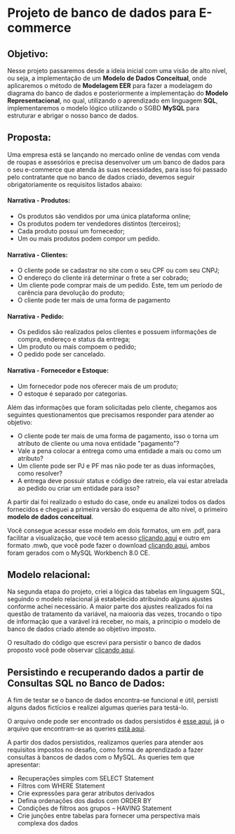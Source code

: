 # Projeto de banco de dados para E-commerce

## Objetivo:

Nesse projeto passaremos desde a ideia inicial com uma visão de alto nível, ou seja, a implementação de um **Modelo de Dados Conceitual**, onde aplicaremos o método de **Modelagem EER** para fazer a modelagem do diagrama do banco de dados e posteriormente a implementação do **Modelo Representacional**, no qual, utilizando o aprendizado em linguagem **SQL**, implementaremos o modelo lógico utilizando o SGBD **MySQL** para estruturar e abrigar o nosso banco de dados.

## Proposta:

Uma empresa está se lançando no mercado online de vendas com venda de roupas e assesórios e precisa desenvolver um um banco de dados para o seu e-commerce que atenda às suas necessidades, para isso foi passado pelo contratante que no banco de dados criado, devemos seguir obrigatoriamente os requisitos listados abaixo:

#### Narrativa - Produtos:

- Os produtos são vendidos por uma única plataforma online;
- Os produtos podem ter vendedores distintos (terceiros);
- Cada produto possui um fornecedor;
- Um ou mais produtos podem compor um pedido.

#### Narrativa - Clientes:

- O cliente pode se cadastrar no site com o seu CPF ou com seu CNPJ;
- O endereço do cliente irá determinar o frete a ser cobrado;
- Um cliente pode comprar mais de um pedido. Este, tem um período de carência para devolução do produto;
- O cliente pode ter mais de uma forma de pagamento

#### Narrativa - Pedido:

- Os pedidos são realizados pelos clientes e possuem informações de compra, endereço e status da entrega;
- Um produto ou mais compoem o pedido;
- O pedido pode ser cancelado.

#### Narrativa - Fornecedor e Estoque:

- Um fornecedor pode nos oferecer mais de um produto;
- O estoque é separado por categorias.


Além das informações que foram solicitadas pelo cliente, chegamos aos seguintes questionamentos que precisamos responder para atender ao objetivo:

 - O cliente pode ter mais de uma forma de pagamento, isso o torna um atributo de cliente ou uma nova entidade "pagamento"?
 - Vale a pena colocar a entrega como uma entidade a mais ou como um atributo?
 - Um cliente pode ser PJ e PF mas não pode ter as duas informações, como resolver?
 - A entrega deve possuir status e código dee ratreio, ela vai estar atrelada ao pedido ou criar um entidade para isso?


A partir dai foi realizado o estudo do case, onde eu analizei todos os dados fornecidos e cheguei a primeira versão do esquema de alto nível, o primeiro **modelo de dados conceitual**.

Você consegue acessar esse modelo em dois formatos, um em .pdf, para facilitar a visualização, que você tem acesso [clicando aqui](https://github.com/AndersonGabrielCalasans/Projetos-DataBaseExperienceBootcamp-DIO/blob/main/BD-Ecommerce/ecommerce_diagrama.pdf) e outro em formato .mwb, que você pode fazer o download [clicando aqui](https://github.com/AndersonGabrielCalasans/Projetos-DataBaseExperienceBootcamp-DIO/blob/main/BD-Ecommerce/ecommerce_diagrama.mwb), ambos foram gerados com o MySQL Workbench 8.0 CE.

## Modelo relacional:

Na segunda etapa do projeto, criei a lógica das tabelas em linguagem SQL, seguindo o modelo relacional já estabelecido atribuindo alguns ajustes conforme achei necessário. A maior parte dos ajustes realizados foi na questão de tratamento da variável, na maiooria das vezes, trocando o tipo de informação que a varável irá receber, no mais, a principio o modelo de banco de dados criado atende ao objetivo imposto.

O resultado do código que escrevi para persistir o banco de dados proposto você pode observar [clicando aqui]().

## Persistindo e recuperando dados a partir de Consultas SQL no Banco de Dados:

A fim de testar se o banco de dados encontra-se funcional e útil, persisti alguns dados fictícios e realizei algumas queries para testá-lo.

O arquivo onde pode ser encontrado os dados persistidos é [esse aqui](https://github.com/AndersonGabrielCalasans/Projetos-DataBaseExperienceBootcamp-DIO/blob/main/BD-Ecommerce/scriptSQL-BD-Ecommerce.sql), já o arquivo que encontram-se as queries [está aqui](https://github.com/AndersonGabrielCalasans/Projetos-DataBaseExperienceBootcamp-DIO/blob/main/BD-Ecommerce/data_insertion_ecommerce.sql).

A partir dos dados persistidos, realizamos queries para atender aos requisitos impostos no desafio, como forma de aprendizado a fazer consultas à bancos de dados com o MySQL. As queries tem que apresentar:

 - Recuperações simples com SELECT Statement
 - Filtros com WHERE Statement
 - Crie expressões para gerar atributos derivados
 - Defina ordenações dos dados com ORDER BY
 - Condições de filtros aos grupos – HAVING Statement
 - Crie junções entre tabelas para fornecer uma perspectiva mais complexa dos dados

 

